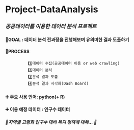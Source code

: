 # Project-DataAnalysis

### *공공데이터를 이용한 데이터 분석 프로젝트*

#### :pushpin:GOAL : 데이터 분석 전과정을 진행해보며 유의미한 결과 도출하기
#### :pushpin:PROCESS
              1️⃣데이터 수집(공공데이터 이용 or web crawling)
              2️⃣데이터 분석
              3️⃣분석 결과 도출
              4️⃣분석 결과 시각화(Dash Board)
              
#### ➕ 주요 사용 언어: python(+ R)
#### ➕ 이용 예정 데이터 : 인구수 데이터

##### 🌟지역별 고령화 인구수 대비 복지 정책에 대해... 🌟
